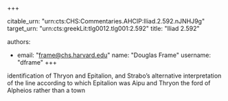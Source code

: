 +++


citable_urn: "urn:cts:CHS:Commentaries.AHCIP:Iliad.2.592.nJNHJ9g"
target_urn: "urn:cts:greekLit:tlg0012.tlg001:2.592"
title: "Iliad 2.592"

authors:
- email: "frame@chs.harvard.edu"
  name: "Douglas Frame"
  username: "dframe"
+++

<p>identification of Thryon and Epitalion, and Strabo’s alternative interpretation of the line according to which Epitalion was Aipu and Thryon the ford of Alpheios rather than a town</p>
